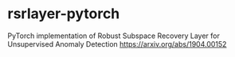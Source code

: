 # rsrlayer-pytorch
PyTorch implementation of Robust Subspace Recovery Layer for Unsupervised Anomaly Detection https://arxiv.org/abs/1904.00152
